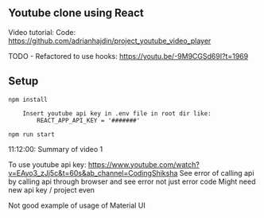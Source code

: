 ## Youtube clone using React

Video tutorial:
Code: https://github.com/adrianhajdin/project_youtube_video_player

TODO - Refactored to use hooks: https://youtu.be/-9M9CGSd69I?t=1969

## Setup 
```npm install```
```
    Insert youtube api key in .env file in root dir like:
        REACT_APP_API_KEY = '#######'
```
```npm run start```

11:12:00: Summary of video 1

To use youtube api key:
https://www.youtube.com/watch?v=EAyo3_zJj5c&t=60s&ab_channel=CodingShiksha
See error of calling api by calling api through browser and see error not just error code
Might need new api key / project even

Not good example of usage of Material UI
